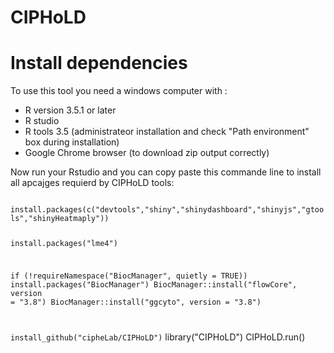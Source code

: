 # CIPHoLD
<h1> Install dependencies </h1>
To use this tool you need a windows computer with :
<ul>
  <li>R version 3.5.1 or later </li>
  <li>R studio </li>
  <li>R tools 3.5 (administrateor installation and check "Path environment" box during installation)</li>
  <li>Google Chrome browser (to download zip output correctly)</li>
</ul>
<p>Now run your Rstudio and you can copy paste this commande line to install all apcajges requierd by CIPHoLD tools: </p>
<code>
install.packages(c("devtools","shiny","shinydashboard","shinyjs","gtools","shinyHeatmaply"))
  
install.packages("lme4")

if (!requireNamespace("BiocManager", quietly = TRUE))
    install.packages("BiocManager")
BiocManager::install("flowCore", version = "3.8")
BiocManager::install("ggcyto", version = "3.8")

install_github("cipheLab/CIPHoLD")</code>
library("CIPHoLD")
CIPHoLD.run()
</code>
